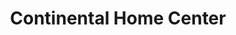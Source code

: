 ---
title: "Continental Home Center"
url: /west-branch/continental-home-center/
shop: Haushaltsartikel
---
